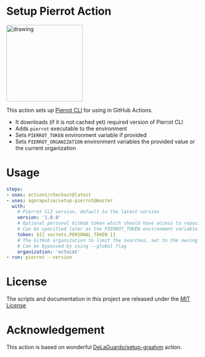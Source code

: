 # Setup Pierrot Action

<img src="https://agorapulse.github.io/pierrot/images/pierrot.png" alt="drawing" style="width:200px;height:200px"/>

This action sets up [Pierrot CLI](https://agorapulse.github.io/pierrot/) for using in GitHub Actions.

* It downloads (if it is not cached yet) required version of Pierrot CLI
* Adds `pierrot` executable to the environment
* Sets `PIERROT_TOKEN` environment variable if provided
* Sets `PIERROT_ORGANIZATION` environment variables the provided value or the current organization

# Usage

```yaml
steps:
- uses: actions/checkout@latest
- uses: agorapulse/setup-pierrot@master
  with:
    # Pierrot CLI version, default to the latest version
    version: '1.0.0'
    # Optional personal GitHub token which should have access to repositories you want to modify
    # Can be specified later as the PIERROT_TOKEN environment variable or using --github-token option
    token: ${{ secrets.PERSONAL_TOKEN }}
    # The GitHub organization to limit the searches, set to the owning organization if not provided
    # Can be bypassed by using --global flag
    organization: 'octocat'
- run: pierrot --version
```
# License

The scripts and documentation in this project are released under the [MIT License](LICENSE)

# Acknowledgement

This action is based on wonderful [DeLaGuardo/setup-graalvm](https://github.com/DeLaGuardo/setup-graalvm) action.
